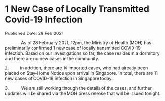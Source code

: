<html>
    <meta http-equiv="Content-Type" content="text/html; charset=utf-8"/>
    <meta charset="utf-8"/>
    <title>1 New Case of Locally Transmitted  Covid-19 Infection </title>
    <body><h1>1 New Case of Locally Transmitted  Covid-19 Infection </h1>
    <p>Published Date: 28 Feb 2021</p> <p>&nbsp; &nbsp; &nbsp; &nbsp; &nbsp; &nbsp; &nbsp;As of 28 February 2021, 12pm, the Ministry of Health (MOH) has preliminarily confirmed 1 new case of locally transmitted COVID-19 infection. Based on our investigations so far, the case resides in a dormitory and there are no new cases in the community. </p> <p>2.&nbsp; &nbsp; &nbsp; &nbsp; &nbsp;In addition, there are 10 imported cases, who had already been placed on Stay-Home Notice upon arrival in Singapore. In total, there are 11 new cases of COVID-19 infection in Singapore today.</p><p><p>3.&nbsp; &nbsp; &nbsp; &nbsp; &nbsp; We are still working through the details of the cases, and further updates will be shared via the MOH press release that will be issued tonight.</p></p></body>
</html>